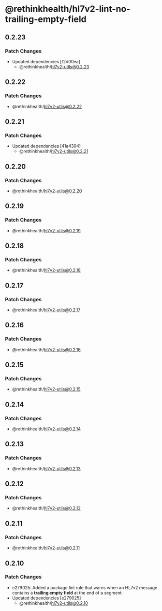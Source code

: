 # @rethinkhealth/hl7v2-lint-no-trailing-empty-field

## 0.2.23

### Patch Changes

- Updated dependencies [f2d00ea]
  - @rethinkhealth/hl7v2-utils@0.2.23

## 0.2.22

### Patch Changes

- @rethinkhealth/hl7v2-utils@0.2.22

## 0.2.21

### Patch Changes

- Updated dependencies [41a4304]
  - @rethinkhealth/hl7v2-utils@0.2.21

## 0.2.20

### Patch Changes

- @rethinkhealth/hl7v2-utils@0.2.20

## 0.2.19

### Patch Changes

- @rethinkhealth/hl7v2-utils@0.2.19

## 0.2.18

### Patch Changes

- @rethinkhealth/hl7v2-utils@0.2.18

## 0.2.17

### Patch Changes

- @rethinkhealth/hl7v2-utils@0.2.17

## 0.2.16

### Patch Changes

- @rethinkhealth/hl7v2-utils@0.2.16

## 0.2.15

### Patch Changes

- @rethinkhealth/hl7v2-utils@0.2.15

## 0.2.14

### Patch Changes

- @rethinkhealth/hl7v2-utils@0.2.14

## 0.2.13

### Patch Changes

- @rethinkhealth/hl7v2-utils@0.2.13

## 0.2.12

### Patch Changes

- @rethinkhealth/hl7v2-utils@0.2.12

## 0.2.11

### Patch Changes

- @rethinkhealth/hl7v2-utils@0.2.11

## 0.2.10

### Patch Changes

- e279025: Added a package lint rule that warns when an HL7v2 message contains a **trailing empty field** at the end of a segment.
- Updated dependencies [e279025]
  - @rethinkhealth/hl7v2-utils@0.2.10
